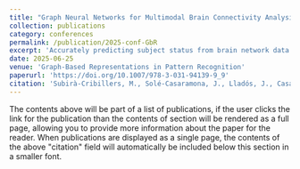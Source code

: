 ```yaml
---
title: "Graph Neural Networks for Multimodal Brain Connectivity Analysis in Multiple Sclerosis"
collection: publications
category: conferences
permalink: /publication/2025-conf-GbR
excerpt: 'Accurately predicting subject status from brain network data is a complex task that requires advanced machine learning techniques. In this work, we propose a comprehensive methodology and pipeline for applying supervised graph learning models, specifically Graph Neural Networks, to this task using brain network information derived from diffusion tensor imaging, gray matter and resting-state functional MRI adjacency matrices. Our approach includes a graph pruning step to retain the most relevant edges while preserving crucial information, the generation of node features to enhance graph representations, the creation of synthetic data to balance the dataset and improve training, and the design and training of GNN models for both multi-class and binary classification tasks. Experimental results in a cohort of people with multiple sclerosis and healthy volunteers demonstrate that our methodology effectively captures meaningful patterns in brain graphs, leading to improved classification performance.'
date: 2025-06-25
venue: 'Graph-Based Representations in Pattern Recognition'
paperurl: 'https://doi.org/10.1007/978-3-031-94139-9_9'
citation: 'Subirà-Cribillers, M., Solé-Casaramona, J., Lladós, J., Casas-Roma, J. (2025). Graph Neural Networks for Multimodal Brain Connectivity Analysis in Multiple Sclerosis. In: Brun, L., Carletti, V., Bougleux, S., Gaüzère, B. (eds) Graph-Based Representations in Pattern Recognition. GbRPR 2025. Lecture Notes in Computer Science, vol 15727. Springer, Cham. https://doi.org/10.1007/978-3-031-94139-9_9'
---
```


The contents above will be part of a list of publications, if the user clicks the link for the publication than the contents of section will be rendered as a full page, allowing you to provide more information about the paper for the reader. When publications are displayed as a single page, the contents of the above "citation" field will automatically be included below this section in a smaller font.
